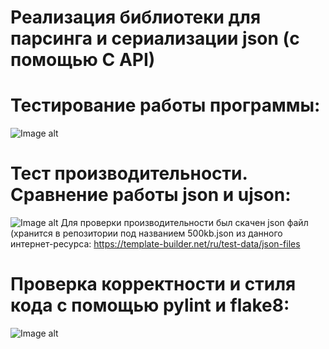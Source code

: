 # Реализация библиотеки для парсинга и сериализации json (с помощью C API)

# Тестирование работы программы:
![Image alt](https://github.com/VetaShine/OOPch/blob/main/hw9_1.png)

# Тест производительности. Сравнение работы json и ujson:
![Image alt](https://github.com/VetaShine/OOPch/blob/main/hw9_2.png)
Для проверки производительности был скачен json файл (хранится в репозитории под названием 500kb.json из данного интернет-ресурса: https://template-builder.net/ru/test-data/json-files

# Проверка корректности и стиля кода с помощью pylint и flake8:
![Image alt](https://github.com/VetaShine/OOPch/blob/main/hw9_3.png)
